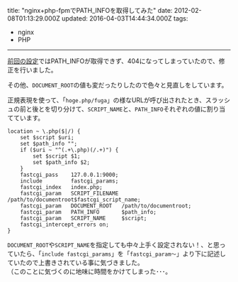 title: "nginx+php-fpmでPATH_INFOを取得してみた"
date: 2012-02-08T01:13:29.000Z
updated: 2016-04-03T14:44:34.000Z
tags: 
  - nginx
  - PHP
---

[前回の設定](http://blog.sus-happy.net/201202/nginx-php/)ではPATH_INFOが取得できず、404になってしまっていたので、修正を行いました。

その他、`DOCUMENT_ROOT`の値も変だったりしたので色々と見直しをしています。

正規表現を使って、「`hoge.php/fuga`」の様なURLが呼び出されたとき、スラッシュの前と後とを切り分けて、`SCRIPT_NAME`と、`PATH_INFO`それぞれの値に割り当てています。

```
location ~ \.php($|/) {
	set $script $uri;
	set $path_info "";
	if ($uri ~ "^(.+\.php)(/.+)") {
		set $script $1;
		set $path_info $2;
	}
	fastcgi_pass    127.0.0.1:9000;
	include         fastcgi_params;
	fastcgi_index   index.php;
	fastcgi_param   SCRIPT_FILENAME    /path/to/documentroot$fastcgi_script_name;
	fastcgi_param   DOCUMENT_ROOT   /path/to/documentroot;
	fastcgi_param   PATH_INFO       $path_info;
	fastcgi_param   SCRIPT_NAME     $script;
	fastcgi_intercept_errors on;
}
```

`DOCUMENT_ROOT`や`SCRIPT_NAME`を指定しても中々上手く設定されない！、と思っていたら、「`include fastcgi_params`」を「`fastcgi_param～`」より下に記述していたので上書きされている事に気づきました。  
 （このことに気づくのに地味に時間をかけてしまった･･･。